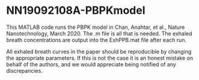 # NN19092108A-PBPKmodel

This MATLAB code runs the PBPK model in Chan, Anahtar, et al., Nature Nanotechnology, March 2020. 
The .m file is all that is needed. The exhaled breath concentrations are output into the ExhPPB.mat file after each run. 

All exhaled breath curves in the paper should be reproducible by changing the appropriate parameters. If this is not the case it is an honest mistake on behalf of the authors, and we would appreciate being notified of any discrepancies. 
